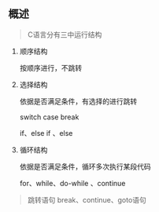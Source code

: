 
## 概述

> C语言分有三中运行结构

1. 顺序结构

   按顺序进行，不跳转

2. 选择结构

   依据是否满足条件，有选择的进行跳转

   switch case break

   if、else if 、else

3. 循环结构

   依据是否满足条件，循环多次执行某段代码

   for、while、do-while 、continue

> 跳转语句
   break、continue、goto语句